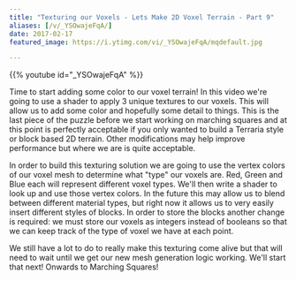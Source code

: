 ```yaml
---
title: "Texturing our Voxels - Lets Make 2D Voxel Terrain - Part 9"
aliases: [/v/_YSOwajeFqA/]
date: 2017-02-17
featured_image: https://i.ytimg.com/vi/_YSOwajeFqA/mqdefault.jpg

---
```


{{% youtube id="_YSOwajeFqA" %}}

Time to start adding some color to our voxel terrain! In this video we're going to use a shader to apply 3 unique textures to our voxels. This will allow us to add some color and hopefully some detail to things. This is the last piece of the puzzle before we start working on marching squares and at this point is perfectly acceptable if you only wanted to build a Terraria style or block based 2D terrain. Other modifications may help improve performance but where we are is quite acceptable.

In order to build this texturing solution we are going to use the vertex colors of our voxel mesh to determine what "type" our voxels are. Red, Green and Blue each will represent different voxel types. We'll then write a shader to look up and use those vertex colors. In the future this may allow us to blend between different material types, but right now it allows us to very easily insert different styles of blocks. In order to store the blocks another change is required: we must store our voxels as integers instead of booleans so that we can keep track of the type of voxel we have at each point.

We still have a lot to do to really make this texturing come alive but that will need to wait until we get our new mesh generation logic working. We'll start that next! Onwards to Marching Squares!